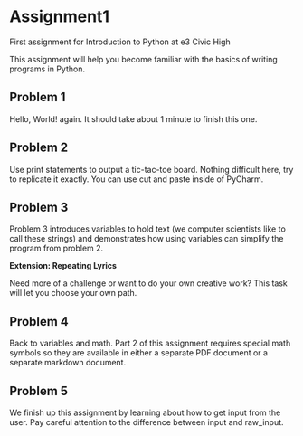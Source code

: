 # Assignment1
First assignment for Introduction to Python at e3 Civic High

This assignment will help you become familiar with the basics of writing programs in Python.

## Problem 1

Hello, World! again. It should take about 1 minute to finish this one.

## Problem 2

Use print statements to output a tic-tac-toe board. Nothing difficult here, try to replicate it exactly. You can use cut and paste inside of PyCharm.

## Problem 3

Problem 3 introduces variables to hold text (we computer scientists like to call these strings) and demonstrates how using variables can simplify the program from problem 2.

**Extension: Repeating Lyrics**

Need more of a challenge or want to do your own creative work? This task will let you choose your own path.

## Problem 4

Back to variables and math. Part 2 of this assignment requires special math symbols so they are available in either a separate PDF document or a separate markdown document. 

## Problem 5

We finish up this assignment by learning about how to get input from the user. Pay careful attention to the difference between input and raw_input.
